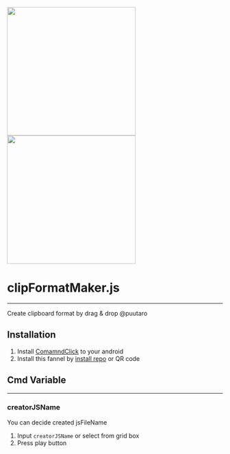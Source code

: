 
<div><img src="https://github.com/puutaro/clipFormatMaker/assets/55217593/782d5635-8eae-4185-8b8c-749352329efa" width="300">  </div>
  
<div><img src="https://github.com/puutaro/selectTyper/assets/55217593/555e8f5f-656a-4faf-bb76-f663c01cfe47" width="300"></div> 


# clipFormatMaker.js
----------------

Create clipboard format by drag & drop @puutaro

## Installation

1. Install [ComamndClick](https://github.com/puutaro/CommandClick#app-installation) to your android
2. Install this fannel by [install repo](https://github.com/puutaro/CommandClick/blob/master/USAGE.md#install-fannel) or QR code

## Cmd Variable
-------
### creatorJSName
You can decide created jsFileName

1. Input `creatorJSName` or select from grid box 
2. Press play button
